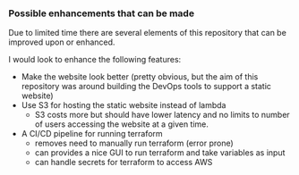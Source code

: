 ### Possible enhancements that can be made
Due to limited time there are several elements of this repository that can be improved upon or enhanced.

I would look to enhance the following features:
- Make the website look better (pretty obvious, but the aim of this repository was around building the DevOps tools to support a static website)
- Use S3 for hosting the static website instead of lambda
    - S3 costs more but should have lower latency and no limits to number of users accessing the website at a given time.
- A CI/CD pipeline for running terraform 
    - removes need to manually run terraform (error prone)
    - can provides a nice GUI to run terraform and take variables as input
    - can handle secrets for terraform to access AWS

